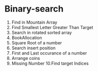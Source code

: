 # Binary-search
1. Find in Mountain Array 
2. Find Smallest Letter Greater Than Target
3. Search in rotated sorted array
4. BookAllocation
5. Square Root of a number
6. Search insert position
7. First and Last occurance of a number
8. Arrange coins
9. Missing Number
10.Find target Indices


